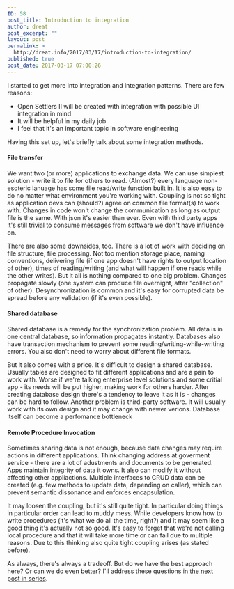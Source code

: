 ```yaml
---
ID: 58
post_title: Introduction to integration
author: dreat
post_excerpt: ""
layout: post
permalink: >
  http://dreat.info/2017/03/17/introduction-to-integration/
published: true
post_date: 2017-03-17 07:00:26
---
```

I started to get more into integration and integration patterns. There are few reasons:
<ul>
 	<li>Open Settlers II will be created with integration with possible UI integration in mind</li>
 	<li>It will be helpful in my daily job</li>
 	<li>I feel that it's an important topic in software engineering</li>
</ul>
Having this set up, let's briefly talk about some integration methods.
<h4>File transfer</h4>
We want two (or more) applications to exchange data. We can use simplest solution - write it to file for others to read. (Almost?) every language non-esoteric lanuage has some file read/write function built in. It is also easy to do no matter what environment you're working with. Coupling is not so tight as application devs can (should?) agree on common file format(s) to work with. Changes in code won't change the communication as long as output file is the same. With json it's easier than ever. Even with third party apps it's still trivial to consume messages from software we don't have influence on.

There are also some downsides, too. There is a lot of work with deciding on file structure, file processing. Not too mention storage place, naming conventions, delivering file (if one app doesn't have rights to output location of other), times of reading/writing (and what will happen if one reads while the other writes). But it all is nothing compared to one big problem. Changes propagate slowly (one system can produce file overnight, after "collection" of other). Desynchronization is common and it's easy for corrupted data be spread before any validation (if it's even possible).
<h4>Shared database</h4>
Shared database is a remedy for the synchronization problem. All data is in one central database, so information propagates instantly. Databases also have transaction mechanism to prevent some reading/writing-while-writing errors. You also don't need to worry about different file formats.

But it also comes with a price. It's difficult to design a shared database. Usually tables are designed to fit different applications and are a pain to work with. Worse if we're talking enterprise level solutions and some critial app - its needs will be put higher, making work for others harder. After creating database design there's a tendency to leave it as it is - changes can be hard to follow. Another problem is third-party software. It will usually work with its own design and it may change with newer verions. Database itself can become a perfomance bottleneck
<h4>Remote Procedure Invocation</h4>
Sometimes sharing data is not enough, because data changes may require actions in different applications. Think changing address at goverment service - there are a lot of adustments and documents to be generated. Apps maintain integrity of data it owns. It also can modify it without affecting other appliactions. Multiple interfaces to CRUD data can be created (e.g. few methods to update data, depending on caller), which can prevent semantic dissonance and enforces encapsulation.

It may loosen the coupling, but it's still quite tight. In particular doing things in particular order can lead to muddy mess. While developers know how to write procedures (it's what we do all the time, right?) and it may seem like a good thing it's actually not so good. It's easy to forget that we're not calling local procedure and that it will take more time or can fail due to multiple reasons. Due to this thinking also quite tight coupling arises (as stated before).

As always, there's always a tradeoff. But do we have the best approach here? Or can we do even better? I'll address these questions in <a href="http://dreat.info/2017/03/26/integration-series-messaging/">the next post in series</a>.
